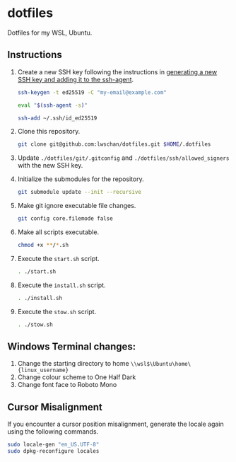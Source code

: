 # dotfiles

Dotfiles for my WSL, Ubuntu.

## Instructions

1. Create a new SSH key following the instructions in [generating a new SSH key and adding it to the ssh-agent](https://docs.github.com/en/authentication/connecting-to-github-with-ssh/generating-a-new-ssh-key-and-adding-it-to-the-ssh-agent).

   ```bash
   ssh-keygen -t ed25519 -C "my-email@example.com"
   ```

   ```bash
   eval "$(ssh-agent -s)"
   ```

   ```bash
   ssh-add ~/.ssh/id_ed25519
   ```

2. Clone this repository.

   ```bash
   git clone git@github.com:lwschan/dotfiles.git $HOME/.dotfiles
   ```

3. Update `./dotfiles/git/.gitconfig` and `./dotfiles/ssh/allowed_signers` with the new SSH key.

4. Initialize the submodules for the repository.

   ```bash
   git submodule update --init --recursive
   ```

5. Make git ignore executable file changes.

   ```bash
   git config core.filemode false
   ```

6. Make all scripts executable.

   ```bash
   chmod +x **/*.sh
   ```

7. Execute the `start.sh` script.

   ```bash
   . ./start.sh
   ```

8. Execute the `install.sh` script.

   ```bash
   . ./install.sh
   ```

9. Execute the `stow.sh` script.

   ```bash
   . ./stow.sh
   ```

## Windows Terminal changes:

1. Change the starting directory to home `\\wsl$\Ubuntu\home\{linux_username}`
2. Change colour scheme to One Half Dark
3. Change font face to Roboto Mono

## Cursor Misalignment

If you encounter a cursor position misalignment, generate the locale again using the following commands.

```bash
sudo locale-gen "en_US.UTF-8"
sudo dpkg-reconfigure locales
```
